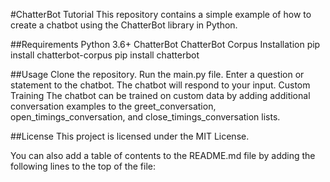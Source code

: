 #ChatterBot Tutorial
This repository contains a simple example of how to create a chatbot using the ChatterBot library in Python.

##Requirements
Python 3.6+
ChatterBot
ChatterBot Corpus
Installation
pip install chatterbot-corpus
pip install chatterbot

##Usage
Clone the repository.
Run the main.py file.
Enter a question or statement to the chatbot.
The chatbot will respond to your input.
Custom Training
The chatbot can be trained on custom data by adding additional conversation examples to the greet_conversation, open_timings_conversation, and close_timings_conversation lists.

##License
This project is licensed under the MIT License.

You can also add a table of contents to the README.md file by adding the following lines to the top of the file:
